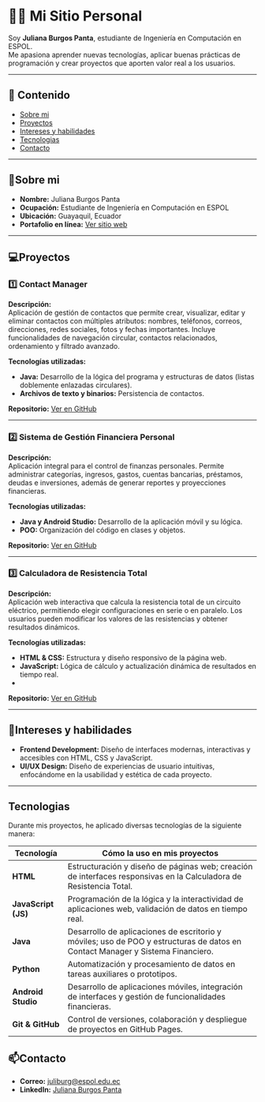 # 👩‍💻 Mi Sitio Personal

Soy **Juliana Burgos Panta**, estudiante de Ingeniería en Computación en ESPOL.  
Me apasiona aprender nuevas tecnologías, aplicar buenas prácticas de programación y crear proyectos que aporten valor real a los usuarios.

---

## 📌 Contenido
* [Sobre mi](#sobre-mi)
* [Proyectos](#proyectos) 
* [Intereses y habilidades](#intereses-y-habilidades)
* [Tecnologias](#tecnologias)
* [Contacto](#contacto)

---

## 📝Sobre mi
- **Nombre:** Juliana Burgos Panta  
- **Ocupación:** Estudiante de Ingeniería en Computación en ESPOL  
- **Ubicación:** Guayaquil, Ecuador  
- **Portafolio en línea:** [Ver sitio web](https://juzjuz10.github.io/Juzjuz10/)  

---


## 💻Proyectos 

### 1️⃣ Contact Manager
**Descripción:**  
Aplicación de gestión de contactos que permite crear, visualizar, editar y eliminar contactos con múltiples atributos: nombres, teléfonos, correos, direcciones, redes sociales, fotos y fechas importantes. Incluye funcionalidades de navegación circular, contactos relacionados, ordenamiento y filtrado avanzado.  

**Tecnologías utilizadas:**  
- **Java:** Desarrollo de la lógica del programa y estructuras de datos (listas doblemente enlazadas circulares).  
- **Archivos de texto y binarios:** Persistencia de contactos.  

**Repositorio:** [Ver en GitHub](https://github.com/DanRCM/ContactManager.git)  

---

### 2️⃣ Sistema de Gestión Financiera Personal
**Descripción:**  
Aplicación integral para el control de finanzas personales. Permite administrar categorías, ingresos, gastos, cuentas bancarias, préstamos, deudas e inversiones, además de generar reportes y proyecciones financieras.  

**Tecnologías utilizadas:**  
- **Java y Android Studio:** Desarrollo de la aplicación móvil y su lógica.  
- **POO:** Organización del código en clases y objetos.  

**Repositorio:** [Ver en GitHub](https://github.com/raydan90s/PROYECTOSEGUNDOPARCIAL.git)  

---

### 3️⃣ Calculadora de Resistencia Total
**Descripción:**  
Aplicación web interactiva que calcula la resistencia total de un circuito eléctrico, permitiendo elegir configuraciones en serie o en paralelo. Los usuarios pueden modificar los valores de las resistencias y obtener resultados dinámicos.  

**Tecnologías utilizadas:**  
- **HTML & CSS:** Estructura y diseño responsivo de la página web.  
- **JavaScript:** Lógica de cálculo y actualización dinámica de resultados en tiempo real.  
-
**Repositorio:** [Ver en GitHub](https://github.com/eimmy-o/fesd-pagina-resistencias.git)  

---

## 🎨Intereses y habilidades
- **Frontend Development:** Diseño de interfaces modernas, interactivas y accesibles con HTML, CSS y JavaScript.  
- **UI/UX Design:** Diseño de experiencias de usuario intuitivas, enfocándome en la usabilidad y estética de cada proyecto.  

---


## Tecnologias
Durante mis proyectos, he aplicado diversas tecnologías de la siguiente manera:  

| Tecnología | Cómo la uso en mis proyectos |
|------------|-----------------------------|
| **HTML** | Estructuración y diseño de páginas web; creación de interfaces responsivas en la Calculadora de Resistencia Total. |
| **JavaScript (JS)** | Programación de la lógica y la interactividad de aplicaciones web, validación de datos en tiempo real. |
| **Java** | Desarrollo de aplicaciones de escritorio y móviles; uso de POO y estructuras de datos en Contact Manager y Sistema Financiero. |
| **Python** | Automatización y procesamiento de datos en tareas auxiliares o prototipos. |
| **Android Studio** | Desarrollo de aplicaciones móviles, integración de interfaces y gestión de funcionalidades financieras. |
| **Git & GitHub** | Control de versiones, colaboración y despliegue de proyectos en GitHub Pages. |


## 📫Contacto
- **Correo:** [juliburg@espol.edu.ec](mailto:juliburg@espol.edu.ec)  
- **LinkedIn:** [Juliana Burgos Panta](https://www.linkedin.com/in/juliana-burgos-9a3354259?utm_source=share&utm_campaign=share_via&utm_content=profile&utm_medium=ios_app)  

